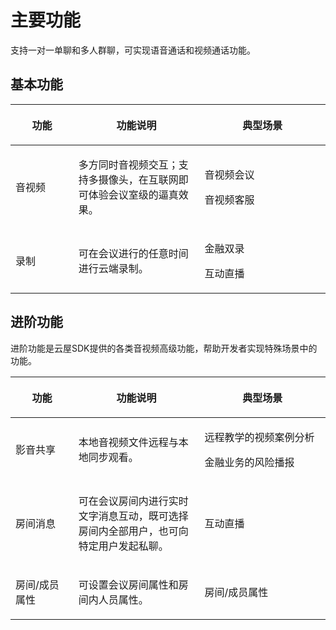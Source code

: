 # 主要功能

支持一对一单聊和多人群聊，可实现语音通话和视频通话功能。

## 基本功能  

<table border=0 cellpadding=0 cellspacing=0 style='border-collapse:collapse;table-layout:fixed;'>
    <thead>
        <th style='width:20%'> <p>功能</p> </th>
        <th style='width:40%'> <p>功能说明</p> </th>
        <th style='width:40%'> <p>典型场景</p> </th>
    </thead>
    <tbody>
    <tr>
        <td> <p>音视频</p> </td>
        <td> <p>多方同时音视频交互；支持多摄像头，在互联网即可体验会议室级的逼真效果。</p> </td>
        <td> <p>音视频会议 </p>
         <p>音视频客服 </p> </td>
    </tr>
    <tr>
        <td> <p>录制</p> </td>
        <td> <p>可在会议进行的任意时间进行云端录制。</p> </td>
        <td> <p>金融双录</p><p>互动直播</p></td>
    </tr>
    </tbody>
</table>

## 进阶功能

进阶功能是云屋SDK提供的各类音视频高级功能，帮助开发者实现特殊场景中的功能。

<table border=0 cellpadding=0 cellspacing=0 style='border-collapse:collapse;table-layout:fixed;'>
    <thead>
        <th style='width:20%'> <p>功能</p> </th>
        <th style='width:40%'> <p>功能说明</p> </th>
        <th style='width:40%'> <p>典型场景</p> </th>
    </thead>
    <tbody>
    <tr>
        <td> <p>影音共享</p> </td>
        <td> <p>本地音视频文件远程与本地同步观看。</p> </td>
        <td> <p>远程教学的视频案例分析</p><p>金融业务的风险播报</p> </td>
    </tr>
    <tr>
        <td> <p>房间消息</p> </td>
        <td> <p>可在会议房间内进行实时文字消息互动，既可选择房间内全部用户，也可向特定用户发起私聊。</p> </td>
        <td> <p>互动直播</p> </td>
    </tr>
    <tr>
        <td> <p>房间/成员属性</p> </td>
        <td> <p>可设置会议房间属性和房间内人员属性。</p> </td>
        <td> <p>房间/成员属性</p> </td>
    </tr>
    </tbody>
</table>

